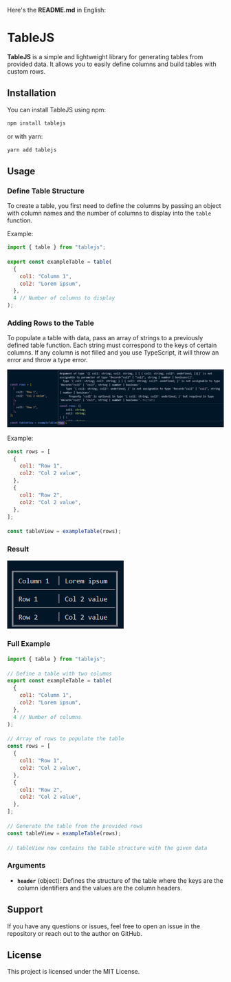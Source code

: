 Here's the **README.md** in English:

# TableJS

**TableJS** is a simple and lightweight library for generating tables from provided data. It allows you to easily define columns and build tables with custom rows.

## Installation

You can install TableJS using npm:

```bash
npm install tablejs
```

or with yarn:

```bash
yarn add tablejs
```

## Usage

### Define Table Structure

To create a table, you first need to define the columns by passing an object with column names and the number of columns to display into the `table` function.

Example:

```javascript
import { table } from "tablejs";

export const exampleTable = table(
  {
    col1: "Column 1",
    col2: "Lorem ipsum",
  },
  4 // Number of columns to display
);
```

### Adding Rows to the Table

To populate a table with data, pass an array of strings to a previously defined table function. Each string must correspond to the keys of certain columns. If any column is not filled and you use TypeScript, it will throw an error and throw a type error.

<img src="assets/screenshots/type_error.png">

Example:

```javascript
const rows = [
  {
    col1: "Row 1",
    col2: "Col 2 value",
  },
  {
    col1: "Row 2",
    col2: "Col 2 value",
  },
];

const tableView = exampleTable(rows);
```

### Result

<img src="assets/screenshots/table_result.png">

### Full Example

```javascript
import { table } from "tablejs";

// Define a table with two columns
export const exampleTable = table(
  {
    col1: "Column 1",
    col2: "Lorem ipsum",
  },
  4 // Number of columns
);

// Array of rows to populate the table
const rows = [
  {
    col1: "Row 1",
    col2: "Col 2 value",
  },
  {
    col1: "Row 2",
    col2: "Col 2 value",
  },
];

// Generate the table from the provided rows
const tableView = exampleTable(rows);

// tableView now contains the table structure with the given data
```

### Arguments

- **`header`** (object): Defines the structure of the table where the keys are the column identifiers and the values are the column headers.

## Support

If you have any questions or issues, feel free to open an issue in the repository or reach out to the author on GitHub.

## License

This project is licensed under the MIT License.
